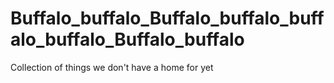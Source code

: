 # Buffalo_buffalo_Buffalo_buffalo_buffalo_buffalo_Buffalo_buffalo
Collection of things we don't have a home for yet
